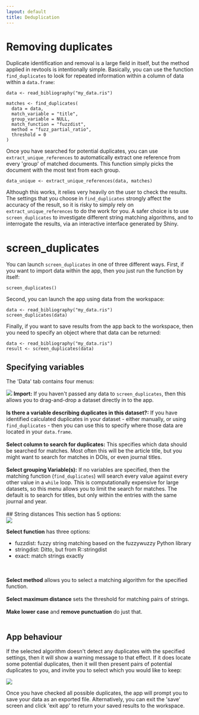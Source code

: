 ```yaml
---
layout: default
title: Deduplication
---
```

# Removing duplicates
Duplicate identification and removal is a large field in itself, but the method applied in revtools is intentionally simple. Basically, you can use the function <code>find_duplicates</code> to look for repeated information within a column of data within a <code>data.frame</code>:
```
data <- read_bibliography("my_data.ris")

matches <- find_duplicates(
  data = data,
  match_variable = "title",
  group_variable = NULL,
  match_function = "fuzzdist",
  method = "fuzz_partial_ratio",
  threshold = 0
)
```
Once you have searched for potential duplicates, you can use <code>extract_unique_references</code> to automatically extract one reference from every 'group' of matched documents. This function simply picks the document with the most text from each group.
```
data_unique <- extract_unique_references(data, matches)
```

Although this works, it relies very heavily on the user to check the results. The settings that you choose in <code>find_duplicates</code> strongly affect the accuracy of the result, so it is risky to simply rely on <code>extract_unique_references</code> to do the work for you. A safer choice is to use <code>screen_duplicates</code> to investigate different string matching algorithms, and to interrogate the results, via an interactive interface generated by Shiny.

# screen_duplicates
You can launch <code>screen_duplicates</code> in one of three different ways. First, if you want to import data within the app, then you just run the function by itself:
```
screen_duplicates()
```

Second, you can launch the app using data from the workspace:
```
data <- read_bibliography("my_data.ris")
screen_duplicates(data)
```

Finally, if you want to save results from the app back to the workspace, then you need to specify an object where that data can be returned:
```
data <- read_bibliography("my_data.ris")
result <- screen_duplicates(data)
```

## Specifying variables
The 'Data' tab contains four menus:

<div class="clearfix">
  <img
    class="screenshot_tall"
    src="/assets/screenshots/screen_duplicates_data_tab.png"
  />
  <b>Import:</b> If you haven't passed any data to <code>screen_duplicates</code>, then this allows you to drag-and-drop a dataset directly in to the app.  
  <br>
  <br>
  <b>Is there a variable describing duplicates in this dataset?:</b> If you have identified calculated duplicates in your dataset - either manually, or using <code>find_duplicates</code> - then you can use this to specify where those data are located in your <code>data.frame</code>.  
  <br>
  <br>
  <b>Select column to search for duplicates:</b> This specifies which data should be searched for matches. Most often this will be the article title, but you might want to search for matches in DOIs, or even journal titles.  
  <br>
  <br>
  <b>Select grouping Variable(s):</b> If no variables are specified, then the matching function (<code>find_duplicates</code>) will search every value against every other value in a <code>while</code> loop. This is computationally expensive for large datasets, so this menu allows you to limit the search for matches. The default is to search for titles, but only within the entries with the same journal and year.  

</div>
<br>
## String distances
This section has 5 options:

<div class="clearfix">
  <img
    class="screenshot_tall"
    src="/assets/screenshots/screen_duplicates_matching_tab.png"
  />

  <b>Select function</b> has three options:
  - fuzzdist: fuzzy string matching based on the fuzzywuzzy Python library
  - stringdist: Ditto, but from R::stringdist
  - exact: match strings exactly
  <br>
  <br>
  <b>Select method</b> allows you to select a matching algorithm for the specified function.
  <br>
  <br>
  <b>Select maximum distance</b> sets the threshold for matching pairs of strings.
  <br>
  <br>
  <b>Make lower case</b> and <b>remove punctuation</b> do just that.
</div>
<br>

## App behaviour
If the selected algorithm doesn't detect any duplicates with the specified settings, then it will show a warning message to that effect. If it does locate some potential duplicates, then it will then present pairs of potential duplicates to you, and invite you to select which you would like to keep:

<img src="/assets/screenshots/screen_duplicates.png"/>

Once you have checked all possible duplicates, the app will prompt you to save your data as an exported file. Alternatively, you can exit the 'save' screen and click 'exit app' to return your saved results to the workspace.